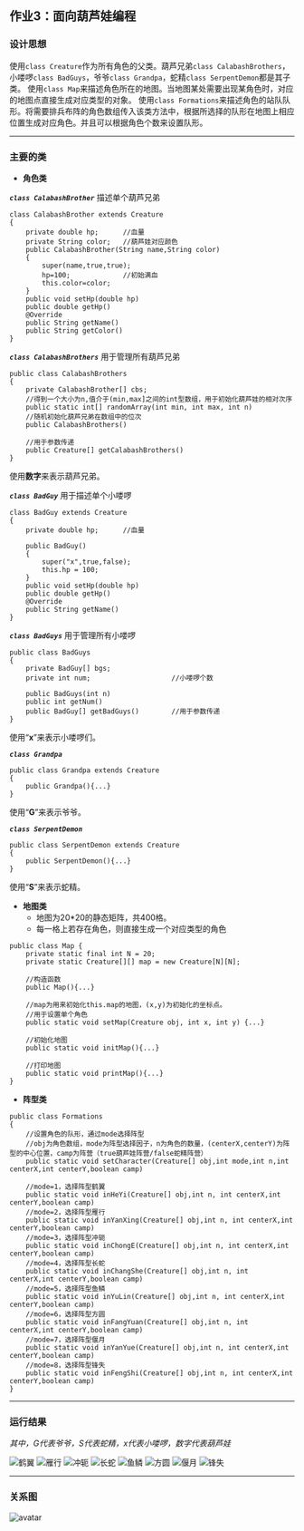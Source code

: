 ## 作业3：面向葫芦娃编程

### 设计思想
使用`class Creature`作为所有角色的父类。葫芦兄弟`class CalabashBrothers`，小喽啰`class BadGuys`，爷爷`class Grandpa`，蛇精`class SerpentDemon`都是其子类。
使用`class Map`来描述角色所在的地图。当地图某处需要出现某角色时，对应的地图点直接生成对应类型的对象。
使用`class Formations`来描述角色的站队队形。将需要排兵布阵的角色数组传入该类方法中，根据所选择的队形在地图上相应位置生成对应角色。并且可以根据角色个数来设置队形。

---

### 主要的类
+ **角色类**

***`class CalabashBrother`*** 描述单个葫芦兄弟
```
class CalabashBrother extends Creature
{
    private double hp;      //血量
    private String color;   //葫芦娃对应颜色
    public CalabashBrother(String name,String color)
    {
        super(name,true,true);
        hp=100;             //初始满血
        this.color=color;
    }
    public void setHp(double hp)
    public double getHp()
    @Override
    public String getName()
    public String getColor()
}
```
***`class CalabashBrothers`*** 用于管理所有葫芦兄弟
```
public class CalabashBrothers
{
    private CalabashBrother[] cbs;
    //得到一个大小为n,值介于(min,max]之间的int型数组，用于初始化葫芦娃的相对次序
    public static int[] randomArray(int min, int max, int n)
    //随机初始化葫芦兄弟在数组中的位次
    public CalabashBrothers()

    //用于参数传递
    public Creature[] getCalabashBrothers()
}
```
使用**数字**来表示葫芦兄弟。

***`class BadGuy`*** 用于描述单个小喽啰
```
class BadGuy extends Creature
{
    private double hp;      //血量

    public BadGuy()
    {
        super("x",true,false);
        this.hp = 100;
    }
    public void setHp(double hp)
    public double getHp()
    @Override
    public String getName()
}
```
***`class BadGuys`*** 用于管理所有小喽啰
```
public class BadGuys 
{
    private BadGuy[] bgs;
    private int num;                    //小喽啰个数

    public BadGuys(int n)
    public int getNum()
    public BadGuy[] getBadGuys()        //用于参数传递
}
```
使用“**x**”来表示小喽啰们。

***`class Grandpa`*** 
```
public class Grandpa extends Creature
{
    public Grandpa(){...}
}
```
使用“**G**”来表示爷爷。

***`class SerpentDemon`***
```
public class SerpentDemon extends Creature
{
    public SerpentDemon(){...}
}

```
使用“**S**”来表示蛇精。

+ **地图类**
    + 地图为20*20的静态矩阵，共400格。
    + 每一格上若存在角色，则直接生成一个对应类型的角色
```
public class Map {
    private static final int N = 20;
    private static Creature[][] map = new Creature[N][N];

    //构造函数
    public Map(){...}  
    
    //map为用来初始化this.map的地图，(x,y)为初始化的坐标点。
    //用于设置单个角色
    public static void setMap(Creature obj, int x, int y) {...}

    //初始化地图
    public static void initMap(){...}

    //打印地图
    public static void printMap(){...}
}
```

+ **阵型类**
```
public class Formations
{
    //设置角色的队形，通过mode选择阵型
    //obj为角色数组，mode为阵型选择因子，n为角色的数量，(centerX,centerY)为阵型的中心位置，camp为阵营（true葫芦娃阵营/false蛇精阵营）
    public static void setCharacter(Creature[] obj,int mode,int n,int centerX,int centerY,boolean camp)

    //mode=1，选择阵型鹤翼
    public static void inHeYi(Creature[] obj,int n, int centerX,int centerY,boolean camp)
    //mode=2，选择阵型雁行
    public static void inYanXing(Creature[] obj,int n, int centerX,int centerY,boolean camp)
    //mode=3，选择阵型冲轭
    public static void inChongE(Creature[] obj,int n, int centerX,int centerY,boolean camp)
    //mode=4，选择阵型长蛇
    public static void inChangShe(Creature[] obj,int n, int centerX,int centerY,boolean camp)
    //mode=5，选择阵型鱼鳞
    public static void inYuLin(Creature[] obj,int n, int centerX,int centerY,boolean camp)
    //mode=6，选择阵型方圆
    public static void inFangYuan(Creature[] obj,int n, int centerX,int centerY,boolean camp)
    //mode=7，选择阵型偃月
    public static void inYanYue(Creature[] obj,int n, int centerX,int centerY,boolean camp)
    //mode=8，选择阵型锋失
    public static void inFengShi(Creature[] obj,int n, int centerX,int centerY,boolean camp)
}
```

---

### 运行结果
*其中，G代表爷爷，S代表蛇精，x代表小喽啰，数字代表葫芦娃*

![鹤翼](https://raw.githubusercontent.com/irronici/java-2019-homeworks/master/3-OOPAdvanced/%E5%BE%90%E6%B5%A9-171860657/1.jpg)
![雁行](https://raw.githubusercontent.com/irronici/java-2019-homeworks/master/3-OOPAdvanced/%E5%BE%90%E6%B5%A9-171860657/2.jpg)
![冲轭](https://raw.githubusercontent.com/irronici/java-2019-homeworks/master/3-OOPAdvanced/%E5%BE%90%E6%B5%A9-171860657/3.jpg)
![长蛇](https://raw.githubusercontent.com/irronici/java-2019-homeworks/master/3-OOPAdvanced/%E5%BE%90%E6%B5%A9-171860657/4.jpg)
![鱼鳞](https://raw.githubusercontent.com/irronici/java-2019-homeworks/master/3-OOPAdvanced/%E5%BE%90%E6%B5%A9-171860657/5.jpg)
![方圆](https://raw.githubusercontent.com/irronici/java-2019-homeworks/master/3-OOPAdvanced/%E5%BE%90%E6%B5%A9-171860657/6.jpg)
![偃月](https://raw.githubusercontent.com/irronici/java-2019-homeworks/master/3-OOPAdvanced/%E5%BE%90%E6%B5%A9-171860657/7.jpg)
![锋失](https://raw.githubusercontent.com/irronici/java-2019-homeworks/master/3-OOPAdvanced/%E5%BE%90%E6%B5%A9-171860657/8.jpg)

---

### 关系图
![avatar](https://raw.githubusercontent.com/irronici/java-2019-homeworks/master/3-OOPAdvanced/%E5%BE%90%E6%B5%A9-171860657/ver2uml.png)
